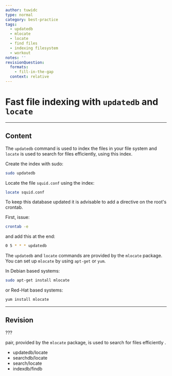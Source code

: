 ```yaml
---
author: tuwidc
type: normal
category: best-practice
tags:
  - updatedb
  - mlocate
  - locate
  - find files
  - indexing filesystem
  - workout
notes: ''
revisionQuestion:
  formats:
    - fill-in-the-gap
  context: relative
---
```


# Fast file indexing with `updatedb` and `locate`


---

## Content

The `updatedb` command is used to index the files in your file system and `locate` is used to search for files efficiently, using this index.

Create the index with sudo:

```bash
sudo updatedb
```

Locate the file `squid.conf` using the index:

```bash
locate squid.conf 
```

To keep this database updated it is advisable to add a directive on the root's crontab.

First, issue:

```bash
crontab -e
```

and add this at the end:

```bash
0 5 * * * updatedb
```

The `updatedb` and `locate` commands are provided by the `mlocate` package. You can set up `mlocate` by using `apt-get` or `yum`.

In Debian based systems:

```bash
sudo apt-get install mlocate
```

or Red-Hat based systems:

```bash
yum install mlocate
```


---

## Revision

??? 

pair, provided by the `mlocate` package, is used to search for files efficiently .

- updatedb/locate
- searchdb/locate
- search/locate
- indexdb/findb
